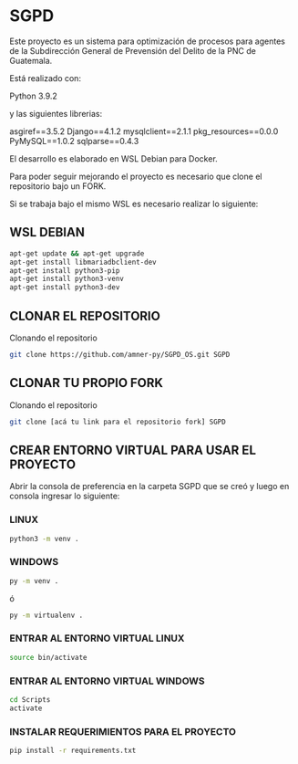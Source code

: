 # SGPD

Este proyecto es un sistema para optimización de procesos para agentes de la Subdirección General de Prevensión del Delito de la PNC de Guatemala.

Está realizado con:

Python 3.9.2

y las siguientes librerias:

asgiref==3.5.2
Django==4.1.2
mysqlclient==2.1.1
pkg_resources==0.0.0
PyMySQL==1.0.2
sqlparse==0.4.3

El desarrollo es elaborado en WSL Debian para Docker.

Para poder seguir mejorando el proyecto es necesario que clone el repositorio bajo un FORK.

Si se trabaja bajo el mismo WSL es necesario realizar lo siguiente:

## WSL DEBIAN

```bash
apt-get update && apt-get upgrade
apt-get install libmariadbclient-dev
apt-get install python3-pip
apt-get install python3-venv
apt-get install python3-dev
```

## CLONAR EL REPOSITORIO

Clonando el repositorio 

```bash
git clone https://github.com/amner-py/SGPD_OS.git SGPD
```

## CLONAR TU PROPIO FORK

Clonando el repositorio 

```bash
git clone [acá tu link para el repositorio fork] SGPD
```

##  CREAR ENTORNO VIRTUAL PARA USAR EL PROYECTO

Abrir la consola de preferencia en la carpeta SGPD que se creó y luego en consola ingresar lo siguiente:

### LINUX
```bash
python3 -m venv .
```

### WINDOWS
```bash
py -m venv .
```
ó

```bash
py -m virtualenv .
```

### ENTRAR AL ENTORNO VIRTUAL LINUX

```bash
source bin/activate
```

### ENTRAR AL ENTORNO VIRTUAL WINDOWS

```bash
cd Scripts
activate
```

### INSTALAR REQUERIMIENTOS PARA EL PROYECTO 

```bash
pip install -r requirements.txt
```